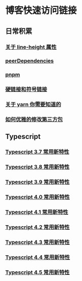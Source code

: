 # 博客快速访问链接

## 日常积累

### [关于 line-height 属性](https://guoxiaxing.github.io/Blog/blog/line-height)

### [peerDependencies](https://guoxiaxing.github.io/Blog/blog/peerDependencies)

### [pnpm](https://guoxiaxing.github.io/Blog/blog/pnpm)

### [硬链接和符号链接](https://guoxiaxing.github.io/Blog/blog/hard-link-and-symbolic-link)

### [关于 yarn 你需要知道的](https://guoxiaxing.github.io/Blog/blog/about-yarn)

### [如何优雅的修改第三方包](https://guoxiaxing.github.io/Blog/blog/patch-package)


## Typescript

### [Typescript 3.7 常用新特性](https://guoxiaxing.github.io/Blog/typescript/typescript-3.7)

### [Typescript 3.8 常用新特性](https://guoxiaxing.github.io/Blog/typescript/typescript-3.8)

### [Typescript 3.9 常用新特性](https://guoxiaxing.github.io/Blog/typescript/typescript-3.9)

### [Typescript 4.0 常用新特性](https://guoxiaxing.github.io/Blog/typescript/typescript-4.0)

### [Typescript 4.1 常用新特性](https://guoxiaxing.github.io/Blog/typescript/typescript-4.1)

### [Typescript 4.2 常用新特性](https://guoxiaxing.github.io/Blog/typescript/typescript-4.2)

### [Typescript 4.3 常用新特性](https://guoxiaxing.github.io/Blog/typescript/typescript-4.3)

### [Typescript 4.4 常用新特性](https://guoxiaxing.github.io/Blog/typescript/typescript-4.4)

### [Typescript 4.5 常用新特性](https://guoxiaxing.github.io/Blog/typescript/typescript-4.5)
